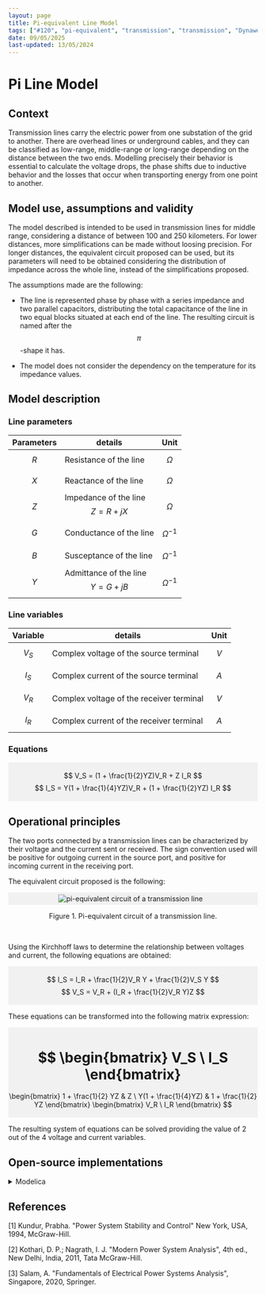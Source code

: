 ```yaml
---
layout: page
title: Pi-equivalent Line Model
tags: ["#120", "pi-equivalent", "transmission", "transmission", "Dynawo"]
date: 09/05/2025 
last-updated: 13/05/2024
---
```


# Pi Line Model

## Context

Transmission lines carry the electric power from one substation of the grid to another. There are overhead lines or underground cables, and they can be classified as low-range, middle-range or long-range depending on the distance between the two ends. Modelling precisely their behavior is essential to calculate the voltage drops, the phase shifts due to inductive behavior and the losses that occur when transporting energy from one point to another.

## Model use, assumptions and validity

The model described is intended to be used in transmission lines for middle range, considering a distance of between 100 and 250 kilometers. For lower distances, more simplifications can be made without loosing precision. For longer distances, the equivalent circuit proposed can be used, but its parameters will need to be obtained considering the distribution of impedance across the whole line, instead of the simplifications proposed.

The assumptions made are the following:

* The line is represented phase by phase with a series impedance and two parallel capacitors, distributing the total capacitance of the line in two equal blocks situated at each end of the line. The resulting circuit is named after the $$\pi$$-shape it has.

* The model does not consider the dependency on the temperature for its impedance values.

## Model description

### Line parameters

| Parameters    | details  | Unit |
| --------------| ------ | ----- |
|$$R$$ | Resistance of the line | $$\Omega$$ |
|$$X$$ | Reactance of the line | $$\Omega$$ |
|$$Z$$ | Impedance of the line $$Z = R + jX$$ | $$\Omega$$ |
|$$G$$ | Conductance of the line | $$\Omega^{-1}$$ |
|$$B$$ | Susceptance of the line | $$\Omega^{-1}$$ |
|$$Y$$ | Admittance of the line $$Y = G + jB$$ | $$\Omega^{-1}$$ |

### Line variables

| Variable    | details  | Unit |
| --------------| ------ | ----- |
| $$V_{S}$$ | Complex voltage of the source terminal | $$V$$ |
| $$I_{S}$$ | Complex current of the source terminal | $$A$$ |
| $$V_{R}$$ | Complex voltage of the receiver terminal | $$V$$ |
| $$I_{R}$$ | Complex current of the receiver terminal | $$A$$ |

### Equations

<div style="background-color:rgba(0, 0, 0, 0.0470588); text-align:center; vertical-align: middle; padding:4px 0;">

$$ V_S = (1 + \frac{1}{2}YZ)V_R + Z I_R $$
$$ I_S = Y(1 + \frac{1}{4}YZ)V_R + (1 + \frac{1}{2}YZ) I_R $$

</div>

## Operational principles

The two ports connected by a transmission lines can be characterized by their voltage and the current sent or received. The sign convention used will be positive for outgoing current in the source port, and positive for incoming current in the receiving port.

The equivalent circuit proposed is the following:

<div style="background-color:rgba(0, 0, 0, 0.0470588); text-align:center; vertical-align: middle; padding:4px 0;">
<img src="{{ '/pages/models/lines/piLine/pi_eq_scheme.svg' | relative_url }}"
     alt="pi-equivalent circuit of a transmission line"
     style="float: center; margin-right: 10px;" />
</div>

<div align='center'>

Figure 1. Pi-equivalent circuit of a transmission line.

</div>
<br>

Using the Kirchhoff laws to determine the relationship between voltages and current, the following equations are obtained:

<div style="background-color:rgba(0, 0, 0, 0.0470588); text-align:center; vertical-align: middle; padding:4px 0;">

$$ I_S = I_R + \frac{1}{2}V_R Y + \frac{1}{2}V_S Y $$
$$ V_S = V_R + (I_R + \frac{1}{2}V_R Y)Z $$ 

</div>

These equations can be transformed into the following matrix expression:

<div style="background-color:rgba(0, 0, 0, 0.0470588); text-align:center; vertical-align: middle; padding:4px 0;">

$$
\begin{bmatrix}
V_S \\
I_S
\end{bmatrix}
=
\begin{bmatrix}
1 + \frac{1}{2} YZ & Z \\
Y(1 + \frac{1}{4}YZ) & 1 + \frac{1}{2} YZ
\end{bmatrix}
\begin{bmatrix}
V_R \\
I_R
\end{bmatrix}
$$

</div>

The resulting system of equations can be solved providing the value of 2 out of the 4 voltage and current variables.


## Open-source implementations

<details>
<summary>Modelica</summary>
<br>
[Dynawo public library](https://github.com/dynawo/dynawo/blob/master/dynawo/sources/Models/Modelica/Dynawo/Electrical/Lines/Line.mo).
</details>

## References 

<a id="1">[1]</a> Kundur, Prabha. "Power System Stability and Control" New York, USA, 1994, McGraw-Hill.

<a id="2">[2]</a> Kothari, D. P.; Nagrath, I. J. "Modern Power System Analysis", 4th ed., New Delhi, India, 2011, Tata McGraw-Hill.

<a id="3">[3]</a> Salam, A. "Fundamentals of Electrical Power Systems Analysis", Singapore, 2020, Springer.
